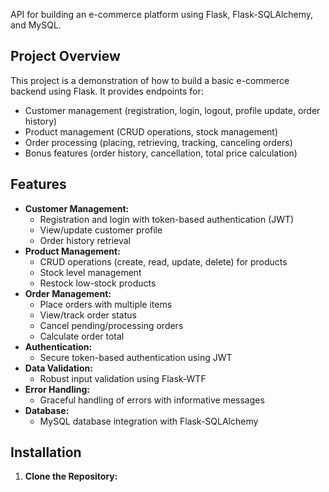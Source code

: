  API for building an e-commerce platform using Flask, Flask-SQLAlchemy, and MySQL.

## Project Overview

This project is a demonstration of how to build a basic e-commerce backend using Flask. It provides endpoints for:

- Customer management (registration, login, logout, profile update, order history)
- Product management (CRUD operations, stock management)
- Order processing (placing, retrieving, tracking, canceling orders)
- Bonus features (order history, cancellation, total price calculation)

## Features

- **Customer Management:**
    - Registration and login with token-based authentication (JWT)
    - View/update customer profile
    - Order history retrieval
- **Product Management:**
    - CRUD operations (create, read, update, delete) for products
    - Stock level management
    - Restock low-stock products 
- **Order Management:**
    - Place orders with multiple items
    - View/track order status
    - Cancel pending/processing orders 
    - Calculate order total 
- **Authentication:**
    - Secure token-based authentication using JWT
- **Data Validation:**
    - Robust input validation using Flask-WTF
- **Error Handling:**
    - Graceful handling of errors with informative messages
- **Database:**
    - MySQL database integration with Flask-SQLAlchemy

## Installation

1. **Clone the Repository:**
